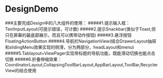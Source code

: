 # DesignDemo
###主要完成Design中的八大组件的使用：
#####1.提示输入框：TextInputLayout(可提示错误，可计数)
#####2.提示Snackbar(类似于Toast,但只在屏幕的最底部展示，而且可以携带动作按钮)
#####3.悬浮按钮FloatingActionButton
#####4.导航栏NavigationView(结合DrawerLayout抽屉和slidingMenu效果实现的侧滑，分为两部分，headLayout和menu)
#####5.Tablayout+ViewPager实现带标题的导航功能，既能滑动切换也能点击切换
#####6.折叠伸缩效果：CoordinatorLayout,CollapsingToolBarLayout,AppBarLayout,ToolBar,RecyclerView的结合使用
